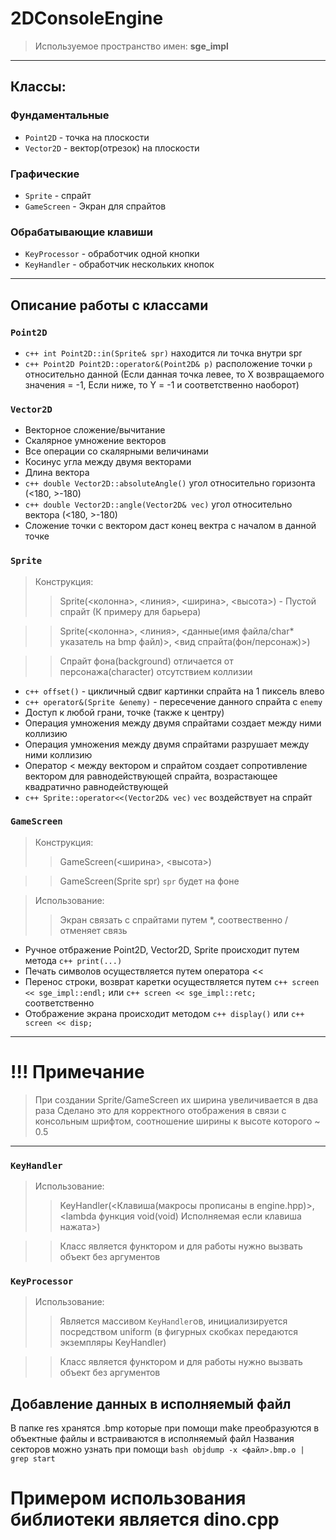# 2DConsoleEngine
> Используемое пространство имен: **sge_impl**
____
## Классы:
### Фундаментальные
* `Point2D` - точка на плоскости
* `Vector2D` - вектор(отрезок) на плоскости
### Графические
* `Sprite` - спрайт
* `GameScreen` - Экран для спрайтов
### Обрабатывающие клавиши
* `KeyProcessor` - обработчик одной кнопки
* `KeyHandler` - обработчик нескольких кнопок
____
## Описание работы с классами

### `Point2D`
* `c++ int Point2D::in(Sprite& spr)` находится ли точка внутри spr
* `c++ Point2D Point2D::operator&(Point2D& p)` расположение точки `p` относительно данной (Если данная точка левее, то X возвращаемого значения = -1, Если ниже, то Y = -1 и соответственно наоборот)

### `Vector2D`
* Векторное сложение/вычитание
* Скалярное умножение векторов
* Все операции со скалярными величинами
* Косинус угла между двумя векторами
* Длина вектора
* `c++ double Vector2D::absoluteAngle()` угол относительно горизонта (<180, >-180) 
* `c++ double Vector2D::angle(Vector2D& vec)` угол относительно вектора (<180, >-180)
* Сложение точки с вектором даст конец вектра с началом в данной точке

### `Sprite`
> Конструкция:
>> Sprite(<колонна>, <линия>, <ширина>, <высота>) - Пустой спрайт (К примеру для барьера)

>> Sprite(<колонна>, <линия>, <данные(имя файла/char* указатель на bmp файл)>, <вид спрайта(фон/персонаж)>)

>> Спрайт фона(background) отличается от персонажа(character) отсутствием коллизии
* `c++ offset()` - цикличный сдвиг картинки спрайта на 1 пиксель влево
* `c++ operator&(Sprite &enemy)` - пересечение данного спрайта с `enemy`
* Доступ к любой грани, точке (также к центру) 
* Операция умножения между двумя спрайтами создает между ними коллизию
* Операция умножения между двумя спрайтами разрушает между ними коллизию
* Оператор < между вектором и спрайтом создает сопротивление вектором для равнодействующей спрайта, возрастающее квадратично равнодействующей
* `c++ Sprite::operator<<(Vector2D& vec)` `vec` воздействует на спрайт

### `GameScreen`
> Конструкция:
>> GameScreen(<ширина>, <высота>)

>> GameScreen(Sprite spr) `spr` будет на фоне

> Использование:
>> Экран связать с спрайтами путем *, соотвественно / отменяет связь
* Ручное отбражение Point2D, Vector2D, Sprite происходит путем метода `c++ print(...)`
* Печать символов осуществляется путем оператора << 
* Перенос строки, возврат каретки осуществляется путем `c++ screen << sge_impl::endl;` или `c++ screen << sge_impl::retc;` соответственно
* Отображение экрана происходит методом `c++ display()` или `c++ screen << disp;`
____
# !!! Примечание
> При создании Sprite/GameScreen их ширина увеличивается в два раза
> Сделано это для корректного отображения в связи с консольным шрифтом, соотношение ширины к высоте которого ~ 0.5
____

### `KeyHandler`
> Использование:
>> KeyHandler(<Клавиша(макросы прописаны в engine.hpp)>, <lambda функция void(void) Исполняемая если клавиша нажата>)

>> Класс является функтором и для работы нужно вызвать объект без аргументов

### `KeyProcessor`
> Использование:
>> Является массивом `KeyHandler`ов, инициализируется посредством uniform (в фигурных скобках передаются экземпляры KeyHandler)

>> Класс является функтором и для работы нужно вызвать объект без аргументов

## Добавление данных в исполняемый файл
В папке res хранятся .bmp которые при помощи make преобразуются в объектные файлы и встраиваются в исполняемый файл
Названия секторов можно узнать при помощи `bash objdump -x <файл>.bmp.o | grep start`

# **Примером использования библиотеки является dino.cpp**
